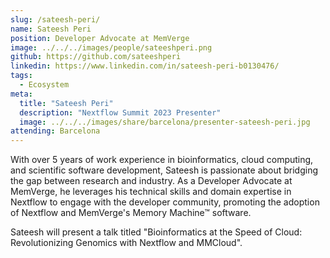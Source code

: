 ```yaml
---
slug: /sateesh-peri/
name: Sateesh Peri
position: Developer Advocate at MemVerge
image: ../../../images/people/sateeshperi.png
github: https://github.com/sateeshperi
linkedin: https://www.linkedin.com/in/sateesh-peri-b0130476/
tags:
  - Ecosystem
meta:
  title: "Sateesh Peri"
  description: "Nextflow Summit 2023 Presenter"
  image: ../../../images/share/barcelona/presenter-sateesh-peri.jpg
attending: Barcelona
---
```


With over 5 years of work experience in bioinformatics, cloud computing, and scientific software development, Sateesh is passionate about bridging the gap between research and industry. As a Developer Advocate at MemVerge, he leverages his technical skills and domain expertise in Nextflow to engage with the developer community, promoting the adoption of Nextflow and MemVerge's Memory Machine™ software.

Sateesh will present a talk titled "Bioinformatics at the Speed of Cloud: Revolutionizing Genomics with Nextflow and MMCloud".
